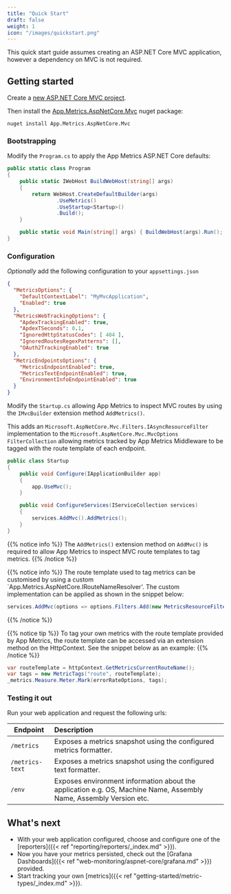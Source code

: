 ```yaml
---
title: "Quick Start"
draft: false
weight: 1
icon: "/images/quickstart.png"
---
```


This quick start guide assumes creating an ASP.NET Core MVC application, however a dependency on MVC is not required.

## Getting started

<i class="fa fa-hand-o-right"></i> Create a [new ASP.NET Core MVC project](https://docs.microsoft.com/en-us/aspnet/core/tutorials/first-mvc-app/start-mvc).

<i class="fa fa-hand-o-right"></i> Then install the [App.Metrics.AspNetCore.Mvc](https://www.nuget.org/packages/App.Metrics.AspNetCore.Mvc/) nuget package:

```console
nuget install App.Metrics.AspNetCore.Mvc
```

### Bootstrapping

<i class="fa fa-hand-o-right"></i> Modify the `Program.cs` to apply the App Metrics ASP.NET Core defaults:

```csharp
public static class Program
{
	public static IWebHost BuildWebHost(string[] args)
	{
		return WebHost.CreateDefaultBuilder(args)
				.UseMetrics()
				.UseStartup<Startup>()
				.Build();
	}

	public static void Main(string[] args) { BuildWebHost(args).Run(); }
}
```

### Configuration

<i class="fa fa-hand-o-right"></i> *Optionally* add the following configuration to your `appsettings.json`

```json
{
  "MetricsOptions": {
    "DefaultContextLabel": "MyMvcApplication",
    "Enabled": true
  },
  "MetricsWebTrackingOptions": {
    "ApdexTrackingEnabled": true,
    "ApdexTSeconds": 0.1,
    "IgnoredHttpStatusCodes": [ 404 ],
    "IgnoredRoutesRegexPatterns": [],
    "OAuth2TrackingEnabled": true
  },
  "MetricEndpointsOptions": {
    "MetricsEndpointEnabled": true,
    "MetricsTextEndpointEnabled": true,    
    "EnvironmentInfoEndpointEnabled": true
  }
}
```

<i class="fa fa-hand-o-right"></i> Modify the `Startup.cs` allowing App Metrics to inspect MVC routes by using the  `IMvcBuilder` extension method `AddMetrics()`. 

This adds an `Microsoft.AspNetCore.Mvc.Filters.IAsyncResourceFilter` implementation to the `Microsoft.AspNetCore.Mvc.MvcOptions` `FilterCollection` allowing metrics tracked by App Metrics Middleware to be tagged with the route template of each endpoint.

```csharp
public class Startup
{
	public void Configure(IApplicationBuilder app)
	{
		app.UseMvc();
	}

	public void ConfigureServices(IServiceCollection services)
	{
		services.AddMvc().AddMetrics();
	}
}
```

{{% notice info %}}
The `AddMetrics()` extension method on `AddMvc()` is required to allow App Metrics to inspect MVC route templates to tag metrics.
{{% /notice %}}

{{% notice info %}}
The route template used to tag metrics can be customised by using a custom `App.Metrics.AspNetCore.IRouteNameResolver'. The custom implementation can be applied as shown in the snippet below:

```csharp
services.AddMvc(options => options.Filters.Add(new MetricsResourceFilter(new MyCustomMetricsRouteNameResolver())));
```

{{% /notice %}}

{{% notice tip %}}
To tag your own metrics with the route template provided by App Metrics, the route template can be accessed via an extension method on the HttpContext. See the snippet below as an example:
{{% /notice %}}

```csharp
var routeTemplate = httpContext.GetMetricsCurrentRouteName();
var tags = new MetricTags("route", routeTemplate);
_metrics.Measure.Meter.Mark(errorRateOptions, tags);
```

### Testing it out

<i class="fa fa-hand-o-right"></i> Run your web application and request the following urls:

|Endpoint|Description|
|---------|:--------|
|`/metrics`|Exposes a metrics snapshot using the configured metrics formatter.
|`/metrics-text`|Exposes a metrics snapshot using the configured text formatter.
|`/env`|Exposes environment information about the application e.g. OS, Machine Name, Assembly Name, Assembly Version etc.

## What's next

- With your web application configured, choose and configure one of the [reporters]({{< ref "reporting/reporters/_index.md" >}}).
- Now you have your metrics persisted, check out the [Grafana Dashboards]({{< ref "web-monitoring/aspnet-core/grafana.md" >}}) provided.
- Start tracking your own [metrics]({{< ref "getting-started/metric-types/_index.md" >}}).
